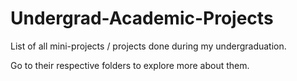# Undergrad-Academic-Projects
List of all mini-projects / projects done during my undergraduation.

Go to their respective folders to explore more about them.
